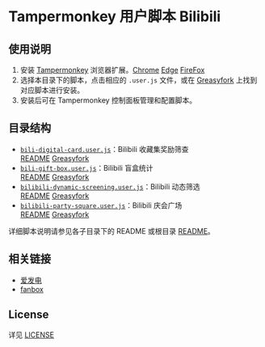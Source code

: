 # Tampermonkey 用户脚本 Bilibili

## 使用说明

1. 安装 [Tampermonkey](https://www.tampermonkey.net/) 浏览器扩展。[Chrome](https://chromewebstore.google.com/detail/%E7%AF%A1%E6%94%B9%E7%8C%B4/dhdgffkkebhmkfjojejmpbldmpobfkfo) [Edge](https://microsoftedge.microsoft.com/addons/detail/iikmkjmpaadaobahmlepeloendndfphd) [FireFox](https://addons.mozilla.org/en-US/firefox/addon/tampermonkey/)
2. 选择本目录下的脚本，点击相应的 `.user.js` 文件，或在 [Greasyfork](https://greasyfork.org/) 上找到对应脚本进行安装。
3. 安装后可在 Tampermonkey 控制面板管理和配置脚本。

## 目录结构

  - [`bili-digital-card.user.js`](./bilibili/bili-digital-card.user.js)：Bilibili 收藏集奖励筛查  
    [README](./bilibili/bili-digital-card)
    [Greasyfork](https://greasyfork.org/zh-CN/scripts/523758-bilibili-%E6%94%B6%E8%97%8F%E9%9B%86%E5%A5%96%E5%8A%B1%E7%AD%9B%E6%9F%A5%E8%84%9A%E6%9C%AC)
  - [`bili-gift-box.user.js`](./bilibili/bili-gift-box.user.js)：Bilibili 盲盒统计  
    [README](./bilibili/bili-gift-box)
    [Greasyfork](https://greasyfork.org/zh-CN/scripts/534331-bilibili-%E7%9B%B2%E7%9B%92%E7%BB%9F%E8%AE%A1)
  - [`bilibili-dynamic-screening.user.js`](./bilibili/bilibili-dynamic-screening.user.js)：Bilibili 动态筛选  
    [README](./bilibili/bilibili-dynamic-screening)
    [Greasyfork](https://greasyfork.org/zh-CN/scripts/524990-bilibili-%E5%8A%A8%E6%80%81%E7%AD%9B%E9%80%89)
  - [`bilibili-party-square.user.js`](./bilibili/bilibili-party-square.user.js)：Bilibili 庆会广场  
    [README](./bilibili/bilibili-party-square)
    [Greasyfork](https://greasyfork.org/zh-CN/scripts/527547-bilibili-%E5%BA%86%E4%BC%9A%E5%B9%BF%E5%9C%BA)

详细脚本说明请参见各子目录下的 README 或根目录 [README](../../)。

## 相关链接

- [爱发电](https://afdian.net/@Schwi)
- [fanbox](https://schwi.fanbox.cc/)

## License

详见 [LICENSE](LICENSE)
